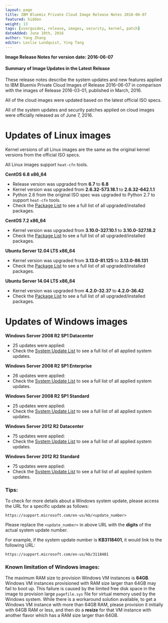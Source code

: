 ```yaml
---
layout: page
title: IBM Bluemix Private Cloud Image Release Notes 2016-06-07
featured: hidden
weight: 13
tags: [userguides, release, images, security, kernel, patch]
dateAdded: June 10th, 2016
author: Yang Zhang
editor: Leslie Lundquist, Ying Tang
---
```


**Image Release Notes for version date: 2016-06-07**

#### **Summary of Image Updates in the Latest Release**

These release notes describe the system updates and new features applied to IBM Bluemix Private Cloud Images of Release 2016-06-07 in comparison with the images of Release 2016-03-01, published in March, 2016.

All of the cloud images were updated based on the latest official ISO specs.

All of the system updates and security patches applied on cloud images were officially released as of June 7, 2016.

# **Updates of Linux images**

Kernel versions of all Linux images are the same as the original kernel versions from the official ISO specs.

All Linux images support `heat-cfn` tools.

**CentOS 6.8 x86_64**

 * Release version was upgraded from **6.7** to **6.8**
 * Kernel version was upgraded from **2.6.32-573.18.1** to **2.6.32-642.1.1**
 * Python 2.6 from the original ISO spec was upgraded to Python 2.7 to support `heat-cfn` tools.
 * Check the [Package List](../centos-6.8.txt) to see a full list of all upgraded/installed packages.

**CentOS 7.2 x86_64**

 * Kernel version was upgraded from **3.10.0-327.10.1** to **3.10.0-327.18.2**
 * Check the [Package List](../centos-7.2.txt) to see a full list of all upgraded/installed packages.

**Ubuntu Server 12.04 LTS x86_64**

 * Kernel version was upgraded from **3.13.0-81.125** to **3.13.0-86.131**
 * Check the [Package List](../ubuntu-12.04.txt) to see a full list of all upgraded/installed packages.

**Ubuntu Server 14.04 LTS x86_64**

 * Kernel version was upgraded from **4.2.0-32.37** to **4.2.0-36.42**
 * Check the [Package List](../ubuntu-14.04.txt) to see a full list of all upgraded/installed packages.

# **Updates of Windows images**

**Windows Server 2008 R2 SP1 Datacenter**

* 25 updates were applied: 
* Check the [System Update List](../win-2008-r2-datacenter.txt) to see a full list of all applied system updates.

**Windows Server 2008 R2 SP1 Enterprise**

 * 26 updates were applied:
 * Check the [System Update List](../win-2008-r2-enterprise.txt) to see a full list of all applied system updates.

**Windows Server 2008 R2 SP1 Standard**

 * 25 updates were applied:
 * Check the [System Update List](../win-2008-r2-standard.txt) to see a full list of all applied system updates.

**Windows Server 2012 R2 Datacenter**

 * 75 updates were applied:
 * Check the [System Update List](../win-2012r2-datacenter.txt) to see a full list of all applied system updates.

**Windows Server 2012 R2 Standard**

* 75 updates were applied:
* Check the [System Update List](../win-2012r2-standard.txt) to see a full list of all applied system updates.

### **Tips:**

To check for more details about a Windows system update, please access the URL for a specific update as follows:

```
https://support.microsoft.com/en-us/kb/<update_number>
```

Please replace the `<update_number>` in above URL with the **digits** of the actual system update number.

For example, if the system update number is **KB3118401**, it would link to the following URL:

```
https://support.microsoft.com/en-us/kb/3118401
```

### **Known limitation of Windows images:**

The maximum RAM size to provision Windows VM instances is **64GB**. Windows VM instances provisioned with RAM size larger than 64GB may fail to boot up. This failure is caused by the limited free disk space in the image to provision large `pagefile.sys` file for virtual memory used by the Windows system. While there is a workaround solution available, to get a Windows VM instance with more than 64GB RAM, please provision it initially with 64GB RAM or less, and then do a **resize** for that VM instance with another flavor which has a RAM size larger than 64GB.

